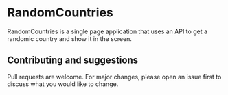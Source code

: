 # RandomCountries

RandomCountries is a single page application that uses an API to get a randomic country and show it in the screen.

## Contributing and suggestions
Pull requests are welcome. For major changes, please open an issue first to discuss what you would like to change.
